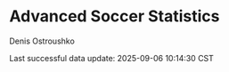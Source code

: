 # Advanced Soccer Statistics
Denis Ostroushko

<!-- gfm -->

Last successful data update: 2025-09-06 10:14:30 CST
